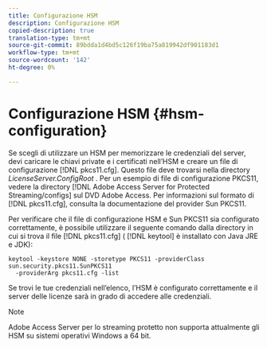 ```yaml
---
title: Configurazione HSM
description: Configurazione HSM
copied-description: true
translation-type: tm+mt
source-git-commit: 89bdda1d4bd5c126f19ba75a819942df901183d1
workflow-type: tm+mt
source-wordcount: '142'
ht-degree: 0%

---
```



# Configurazione HSM {#hsm-configuration}

Se scegli di utilizzare un HSM per memorizzare le credenziali del server, devi caricare le chiavi private e i certificati nell’HSM e creare un file di configurazione [!DNL pkcs11.cfg]. Questo file deve trovarsi nella directory *LicenseServer.ConfigRoot* . Per un esempio di file di configurazione PKCS11, vedere la directory [!DNL Adobe Access Server for Protected Streaming/configs] sul DVD Adobe Access. Per informazioni sul formato di [!DNL pkcs11.cfg], consulta la documentazione del provider Sun PKCS11.

Per verificare che il file di configurazione HSM e Sun PKCS11 sia configurato correttamente, è possibile utilizzare il seguente comando dalla directory in cui si trova il file [!DNL pkcs11.cfg] ( [!DNL keytool] è installato con Java JRE e JDK):

```
keytool -keystore NONE -storetype PKCS11 -providerClass sun.security.pkcs11.SunPKCS11 
  -providerArg pkcs11.cfg -list
```

Se trovi le tue credenziali nell’elenco, l’HSM è configurato correttamente e il server delle licenze sarà in grado di accedere alle credenziali.

>[!NOTE]
>
>Adobe Access Server per lo streaming protetto non supporta attualmente gli HSM su sistemi operativi Windows a 64 bit.
